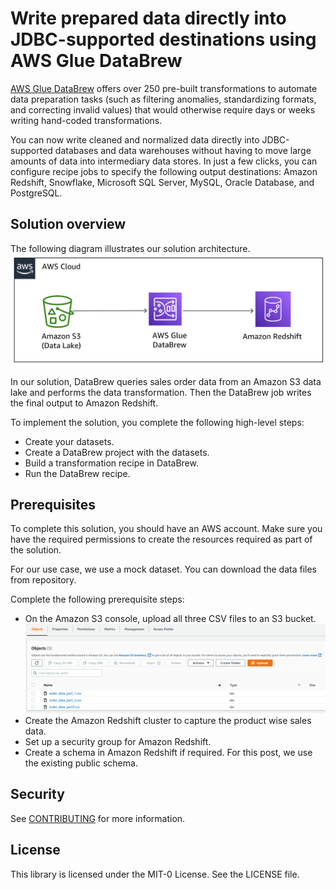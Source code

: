 # Write prepared data directly into JDBC-supported destinations using AWS Glue DataBrew

[AWS Glue DataBrew](https://aws.amazon.com/glue/features/databrew/) offers over 250 pre-built transformations to automate data preparation tasks (such as filtering anomalies, standardizing formats, and correcting invalid values) that would otherwise require days or weeks writing hand-coded transformations.

You can now write cleaned and normalized data directly into JDBC-supported databases and data warehouses without having to move large amounts of data into intermediary data stores. In just a few clicks, you can configure recipe jobs to specify the following output destinations: Amazon Redshift, Snowflake, Microsoft SQL Server, MySQL, Oracle Database, and PostgreSQL.

## Solution overview
The following diagram illustrates our solution architecture.
![Architecture](/image/BDB-2081-image001.png)

In our solution, DataBrew queries sales order data from an Amazon S3 data lake and performs the data transformation. Then the DataBrew job writes the final output to Amazon Redshift.

To implement the solution, you complete the following high-level steps:

   + Create your datasets.
   + Create a DataBrew project with the datasets.
   + Build a transformation recipe in DataBrew.
   + Run the DataBrew recipe.

## Prerequisites
To complete this solution, you should have an AWS account. Make sure you have the required permissions to create the resources required as part of the solution.

For our use case, we use a mock dataset. You can download the data files from repository.

Complete the following prerequisite steps:

 + On the Amazon S3 console, upload all three CSV files to an S3 bucket.
![S3 Upload](/image/BDB-2081-image002.png)
 + Create the Amazon Redshift cluster to capture the product wise sales data.
 + Set up a security group for Amazon Redshift.
 + Create a schema in Amazon Redshift if required. For this post, we use the existing public schema.
	
	
## Security

See [CONTRIBUTING](CONTRIBUTING.md#security-issue-notifications) for more information.

## License

This library is licensed under the MIT-0 License. See the LICENSE file.

